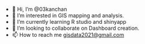 - 👋 Hi, I’m @03kanchan
- 👀 I’m interested in GIS mapping and analysis.
- 🌱 I’m currently learning R studio and shinyapp
- 💞️ I’m looking to collaborate on Dashboard creation.
- 📫 How to reach me gisdata2021@gmail.com

<!---
03kanchan/03kanchan is a ✨ special ✨ repository because its `README.md` (this file) appears on your GitHub profile.
You can click the Preview link to take a look at your changes.
--->
